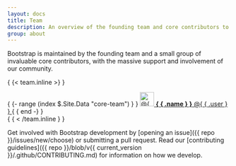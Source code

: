 ```yaml
---
layout: docs
title: Team
description: An overview of the founding team and core contributors to Bootstrap.
group: about
---
```


Bootstrap is maintained by the founding team and a small group of invaluable
core contributors, with the massive support and involvement of our community.

{ {< team.inline >} }
<div class="list-group mb-3">
  { {- range (index $.Site.Data "core-team") } }
    <a class="list-group-item list-group-item-action d-flex align-items-center" href="https://github.com/{ { .user } }">
      <img src="https://github.com/{ { .user } }.png" alt="@{ { .user } }" width="32" height="32" class="rounded me-2" loading="lazy">
      <span>
        <strong>{ { .name } }</strong> @{ { .user } }
      </span>
    </a>
  { { end -} }
</div>
{ { < /team.inline } }

Get involved with Bootstrap development by [opening an issue]({{ repo }}/issues/new/choose) or submitting a pull request. Read
our [contributing guidelines]({{ repo }}/blob/v{{ current_version }}/.github/CONTRIBUTING.md) for information on how we develop.
